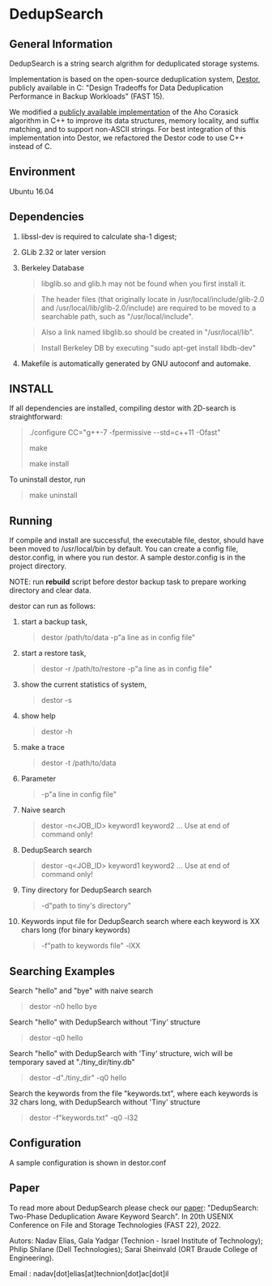 # DedupSearch

General Information
-------------------
DedupSearch is a string search algrithm for deduplicated storage systems.

Implementation is based on the open-source deduplication system, [Destor](https://github.com/fomy/destor), publicly available in C:
"Design Tradeoffs for Data Deduplication Performance in Backup Workloads" (FAST 15).

We modified a [publicly available implementation](https://github.com/cjgdev/aho_corasick) of the Aho Corasick algorithm in C++ to improve its data structures, memory locality, and suffix matching, and to support non-ASCII strings. For best integration of this implementation into Destor, we refactored the Destor code to use C++ instead of C.

Environment
-----------
Ubuntu 16.04

Dependencies
------------
1. libssl-dev is required to calculate sha-1 digest;
2. GLib 2.32 or later version 
3. Berkeley Database

   > libglib.so and glib.h may not be found when you first install it.

   > The header files (that originally locate in /usr/local/include/glib-2.0 and /usr/local/lib/glib-2.0/include) are required to be moved to a searchable path, such as "/usr/local/include". 

   > Also a link named libglib.so should be created in "/usr/local/lib".
   
   > Install Berkeley DB by executing "sudo apt-get install libdb-dev"

3. Makefile is automatically generated by GNU autoconf and automake.

INSTALL
-------
If all dependencies are installed,
compiling destor with 2D-search is straightforward:

>./configure CC="g++-7 -fpermissive --std=c++11 -Ofast"
>
>make
>
>make install

To uninstall destor, run

>make uninstall

Running
-------
If compile and install are successful, the executable file, destor, should have been moved to /usr/local/bin by default.
You can create a config file, destor.config, in where you run destor.
A sample destor.config is in the project directory.

NOTE: run **rebuild** script before destor backup task to prepare working directory and clear data.

destor can run as follows:

1. start a backup task,
   > destor /path/to/data -p"a line as in config file"

2. start a restore task,
   > destor -r<jobid> /path/to/restore -p"a line as in config file"

3. show the current statistics of system,
   > destor -s

4. show help
   > destor -h

5. make a trace
   > destor -t /path/to/data
   
6. Parameter
   > -p"a line in config file"

7. Naive search
   > destor -n<JOB_ID> keyword1 keyword2 ...
   Use at end of command only!
    
8. DedupSearch search
   > destor -q<JOB_ID> keyword1 keyword2 ...
   Use at end of command only!

9. Tiny directory for DedupSearch search
   > -d"path to tiny's directory"

10. Keywords input file for DedupSearch search where each keyword is XX chars long (for binary keywords)
    > -f"path to keywords file" -lXX

Searching Examples
------------------
Search "hello" and "bye" with naive search
   > destor -n0 hello bye
  
Search "hello" with DedupSearch without 'Tiny' structure
   > destor -q0 hello
   
Search "hello" with DedupSearch with 'Tiny' structure, wich will be temporary saved at "./tiny_dir/tiny.db"
   > destor -d"./tiny_dir" -q0 hello 

Search the keywords from the file "keywords.txt", where each keywords is 32 chars long, with DedupSearch without 'Tiny' structure
   > destor -f"keywords.txt" -q0 -l32
   
Configuration
-------------
A sample configuration is shown in destor.conf

Paper
------
To read more about DedupSearch please check our [paper](https://www.usenix.org/conference/fast22/presentation/elias):
   "DedupSearch: Two-Phase Deduplication Aware Keyword Search". In 20th USENIX Conference on File and Storage Technologies (FAST 22), 2022.

Autors: Nadav Elias, Gala Yadgar (Technion - Israel Institute of Technology);
           Philip Shilane (Dell Technologies);
           Sarai Sheinvald (ORT Braude College of Engineering).

Email : nadav[dot]elias[at]technion[dot]ac[dot]il
